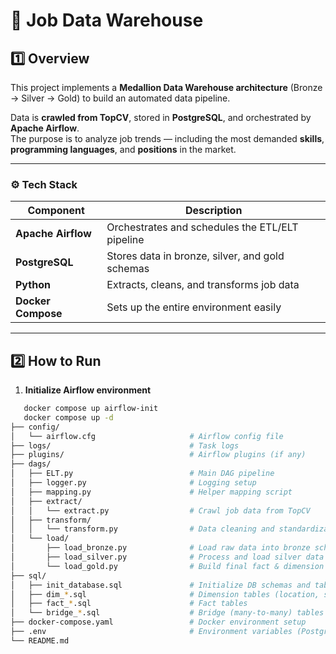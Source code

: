 # 🧠 Job Data Warehouse

## 1️⃣ Overview
This project implements a **Medallion Data Warehouse architecture** (Bronze → Silver → Gold) to build an automated data pipeline.

Data is **crawled from TopCV**, stored in **PostgreSQL**, and orchestrated by **Apache Airflow**.  
The purpose is to analyze job trends — including the most demanded **skills**, **programming languages**, and **positions** in the market.

---

### ⚙️ Tech Stack

| Component | Description |
|------------|-------------|
| **Apache Airflow** | Orchestrates and schedules the ETL/ELT pipeline |
| **PostgreSQL** | Stores data in bronze, silver, and gold schemas |
| **Python** | Extracts, cleans, and transforms job data |
| **Docker Compose** | Sets up the entire environment easily |

---

## 2️⃣ How to Run

1. **Initialize Airflow environment**
```bash
   docker compose up airflow-init
   docker compose up -d
├── config/
│   └── airflow.cfg                     # Airflow config file
├── logs/                               # Task logs
├── plugins/                            # Airflow plugins (if any)
├── dags/
│   ├── ELT.py                          # Main DAG pipeline
│   ├── logger.py                       # Logging setup
│   ├── mapping.py                      # Helper mapping script
│   ├── extract/
│   │   └── extract.py                  # Crawl job data from TopCV
│   ├── transform/
│   │   └── transform.py                # Data cleaning and standardization
│   └── load/
│       ├── load_bronze.py              # Load raw data into bronze schema
│       ├── load_silver.py              # Process and load silver data
│       └── load_gold.py                # Build final fact & dimension tables
├── sql/
│   ├── init_database.sql               # Initialize DB schemas and tables
│   ├── dim_*.sql                       # Dimension tables (location, skill, etc.)
│   ├── fact_*.sql                      # Fact tables
│   └── bridge_*.sql                    # Bridge (many-to-many) tables
├── docker-compose.yaml                 # Docker environment setup
├── .env                                # Environment variables (Postgres, Airflow)
└── README.md

